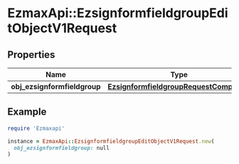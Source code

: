 # EzmaxApi::EzsignformfieldgroupEditObjectV1Request

## Properties

| Name | Type | Description | Notes |
| ---- | ---- | ----------- | ----- |
| **obj_ezsignformfieldgroup** | [**EzsignformfieldgroupRequestCompound**](EzsignformfieldgroupRequestCompound.md) |  |  |

## Example

```ruby
require 'Ezmaxapi'

instance = EzmaxApi::EzsignformfieldgroupEditObjectV1Request.new(
  obj_ezsignformfieldgroup: null
)
```

